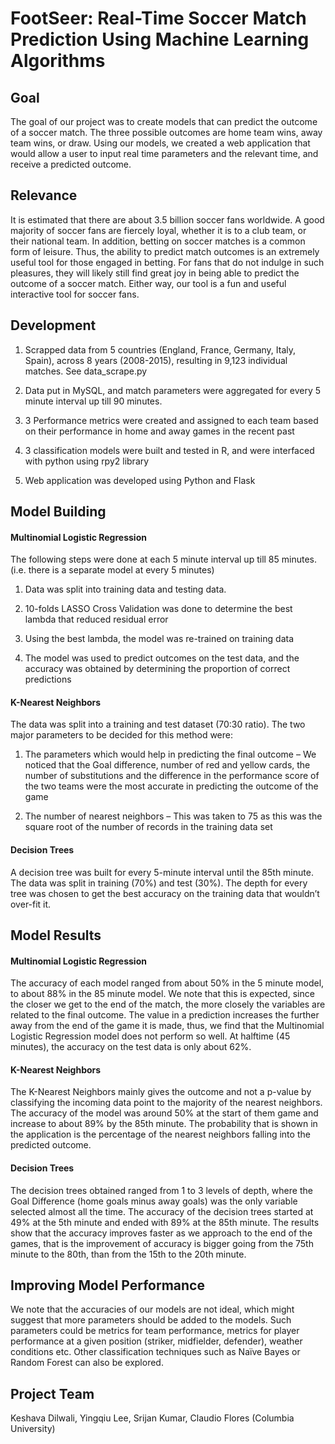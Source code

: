 # FootSeer: Real-Time Soccer Match Prediction Using Machine Learning Algorithms

<h2> Goal </h2>
The goal of our project was to create models that can predict the outcome of a soccer match. The three possible outcomes are home team wins, away team wins, or draw. Using our models, we created a web application that would allow a user to input real time parameters and the relevant time, and receive a predicted outcome.

<h2> Relevance </h2>
It is estimated that there are about 3.5 billion soccer fans worldwide. A good majority of soccer fans are fiercely loyal, whether it is to a club team, or their national team. In addition, betting on soccer matches is a common form of leisure. Thus, the ability to predict match outcomes is an extremely useful tool for those engaged in betting. For fans that do not indulge in such pleasures, they will likely still find great joy in being able to predict the outcome of a soccer match. Either way, our tool is a fun and useful interactive tool for soccer fans.

<h2> Development </h2>

1. Scrapped data from 5 countries (England, France, Germany, Italy, Spain), across 8 years (2008-2015), resulting in 9,123 individual matches. See data_scrape.py

2. Data put in MySQL, and match parameters were aggregated for every 5 minute interval up till 90 minutes.

3. 3 Performance metrics were created and assigned to each team based on their performance in home and away games in the recent past

4. 3 classification models were built and tested in R, and were interfaced with python using rpy2 library

5. Web application was developed using Python and Flask

<h2> Model Building </h2>
<h4> Multinomial Logistic Regression </h4>
The following steps were done at each 5 minute interval up till 85 minutes. (i.e. there is a separate model at every 5 minutes)

1. Data was split into training data and testing data.

2. 10-folds LASSO Cross Validation was done to determine the best lambda that reduced residual error

3. Using the best lambda, the model was re-trained on training data

4. The model was used to predict outcomes on the test data, and the accuracy was obtained by determining the proportion of correct predictions
<h4> K-Nearest Neighbors </h4>
The data was split into a training and test dataset (70:30 ratio). The two major parameters to be decided for this method were:

1. The parameters which would help in predicting the final outcome – We noticed that the Goal difference, number of red and yellow cards, the number of substitutions and the difference in the performance score of the two teams were the most accurate in predicting the outcome of the game

2. The number of nearest neighbors – This was taken to 75 as this was the square root of the number of records in the training data set
<h4> Decision Trees </h4>
A decision tree was built for every 5-minute interval until the 85th minute. The data was split in training (70%) and test (30%). The depth for every tree was chosen to get the best accuracy on the training data that wouldn’t over-fit it.

<h2> Model Results </h2>
<h4> Multinomial Logistic Regression </h4>
The accuracy of each model ranged from about 50% in the 5 minute model, to about 88% in the 85 minute model. We note that this is expected, since the closer we get to the end of the match, the more closely the variables are related to the final outcome. The value in a prediction increases the further away from the end of the game it is made, thus, we find that the Multinomial Logistic Regression model does not perform so well. At halftime (45 minutes), the accuracy on the test data is only about 62%.
<h4> K-Nearest Neighbors </h4>
The K-Nearest Neighbors mainly gives the outcome and not a p-value by classifying the incoming data point to the majority of the nearest neighbors. The accuracy of the model was around 50% at the start of them game and increase to about 89% by the 85th minute. The probability that is shown in the application is the percentage of the nearest neighbors falling into the predicted outcome.
<h4> Decision Trees </h4>
The decision trees obtained ranged from 1 to 3 levels of depth, where the Goal Difference (home goals minus away goals) was the only variable selected almost all the time. The accuracy of the decision trees started at 49% at the 5th minute and ended with 89% at the 85th minute. The results show that the accuracy improves faster as we approach to the end of the games, that is the improvement of accuracy is bigger going from the 75th minute to the 80th, than from the 15th to the 20th minute.

<h2> Improving Model Performance </h2>
We note that the accuracies of our models are not ideal, which might suggest that more parameters should be added to the models. Such parameters could be metrics for team performance, metrics for player performance at a given position (striker, midfielder, defender), weather conditions etc. Other classification techniques such as Naïve Bayes or Random Forest can also be explored.


<h2> Project Team </h2>
Keshava Dilwali, Yingqiu Lee, Srijan Kumar, Claudio Flores (Columbia University)
